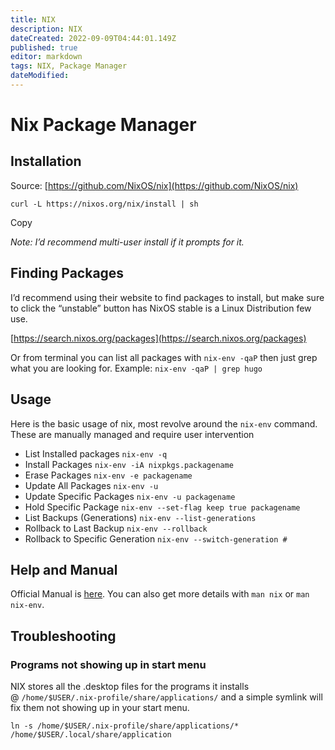 ```yaml
---
title: NIX
description: NIX
dateCreated: 2022-09-09T04:44:01.149Z
published: true
editor: markdown
tags: NIX, Package Manager
dateModified: 
---
```

# Nix Package Manager

## Installation

Source: [https://github.com/NixOS/nix](https://github.com/NixOS/nix)

```fallback
curl -L https://nixos.org/nix/install | sh
```

Copy

_Note: I’d recommend multi-user install if it prompts for it._

## Finding Packages

I’d recommend using their website to find packages to install, but make sure to click the “unstable” button has NixOS stable is a Linux Distribution few use.

[https://search.nixos.org/packages](https://search.nixos.org/packages)

Or from terminal you can list all packages with `nix-env -qaP` then just grep what you are looking for. Example: `nix-env -qaP | grep hugo`

## Usage

Here is the basic usage of nix, most revolve around the `nix-env` command. These are manually managed and require user intervention

-   List Installed packages `nix-env -q`
-   Install Packages `nix-env -iA nixpkgs.packagename`
-   Erase Packages `nix-env -e packagename`
-   Update All Packages `nix-env -u`
-   Update Specific Packages `nix-env -u packagename`
-   Hold Specific Package `nix-env --set-flag keep true packagename`
-   List Backups (Generations) `nix-env --list-generations`
-   Rollback to Last Backup `nix-env --rollback`
-   Rollback to Specific Generation `nix-env --switch-generation #`

## Help and Manual

Official Manual is [here](https://nixos.org/manual/nix/stable/). You can also get more details with `man nix` or `man nix-env`.

## Troubleshooting

### Programs not showing up in start menu

NIX stores all the .desktop files for the programs it installs @ `/home/$USER/.nix-profile/share/applications/` and a simple symlink will fix them not showing up in your start menu.

```fallback
ln -s /home/$USER/.nix-profile/share/applications/* /home/$USER/.local/share/application
```